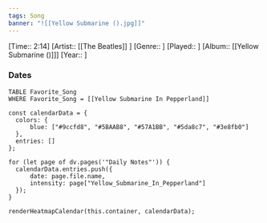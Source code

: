 ```yaml
---
tags: Song  
banner: "![[Yellow Submarine ().jpg]]"
---
```

[Time:: 2:14]
[Artist:: [[The Beatles]] ]
[Genre:: ]
[Played:: ]
[Album:: [[Yellow Submarine ()]]]
[Year:: ]
### Dates
````dataview
TABLE Favorite_Song
WHERE Favorite_Song = [[Yellow Submarine In Pepperland]]
````
  ```dataviewjs
const calendarData = { 
	colors: { 
		blue: ["#9ccfd8", "#5BAAB8", "#57A1BB", "#5da8c7", "#3e8fb0"] 
	}, 
	entries: [] 
}; 

for (let page of dv.pages('"Daily Notes"')) { 
	calendarData.entries.push({ 
		date: page.file.name, 
		intensity: page["Yellow_Submarine_In_Pepperland"]
	}); 
} 

renderHeatmapCalendar(this.container, calendarData);
```
